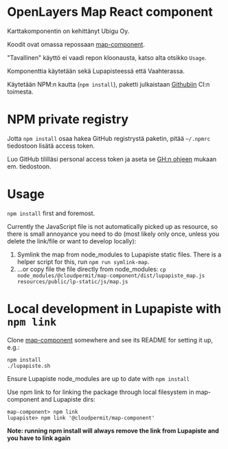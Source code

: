 # OpenLayers Map React component

Karttakomponentin on kehittänyt Ubigu Oy.

Koodit ovat omassa repossaan [map-component](https://github.com/cloudpermit/map-component).

"Tavallinen" käyttö ei vaadi repon kloonausta, katso alta otsikko `Usage`.

Komponenttia käytetään sekä Lupapisteessä että Vaahterassa.

Käytetään NPM:n kautta (`npm install`), paketti julkaistaan [Githubiin](https://github.com/orgs/cloudpermit/packages?repo_name=map-component) CI:n toimesta.

# NPM private registry

Jotta `npm install` osaa hakea GitHub registrystä paketin, pitää `~/.npmrc` tiedostoon lisätä access token.

Luo GitHub tililläsi personal access token ja aseta se [GH:n ohjeen](https://docs.github.com/en/packages/working-with-a-github-packages-registry/working-with-the-npm-registry#authenticating-with-a-personal-access-token) mukaan em. tiedostoon.

# Usage

`npm install` first and foremost.

Currently the JavaScript file is not automatically picked up as resource, so there is small annoyance you need to do (most likely only once, unless you delete the link/file or want to develop locally):

1. Symlink the map from node_modules to Lupapiste static files. There is a helper script for this, run `npm run symlink-map`.
2. ...or copy file the file directly from node_modules: `cp node_modules/@cloudpermit/map-component/dist/lupapiste_map.js resources/public/lp-static/js/map.js`

# Local development in Lupapiste with `npm link`

Clone [map-component](https://github.com/cloudpermit/map-component) somewhere and see its README for setting it
up, e.g.:
```
npm install
./lupapiste.sh
```

Ensure Lupapiste node_modules are up to date with `npm install`

Use npm link to for linking the package through local filesystem in map-component and Lupapiste dirs:
```
map-component> npm link
lupapiste> npm link '@cloudpermit/map-component'
```

**Note: running npm install will always remove the link from Lupapiste and you have to link again**
